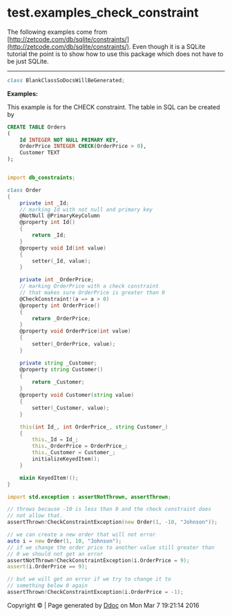 # test.examples_check_constraint


The following examples come from
[http://zetcode.com/db/sqlite/constraints/](http://zetcode.com/db/sqlite/constraints/).
Even though it is a SQLite tutorial the point is to show how to use this package
which does not have to be just SQLite.

***
<a name="BlankClassSoDocsWillBeGenerated" href="#BlankClassSoDocsWillBeGenerated"></a>
```d
class BlankClassSoDocsWillBeGenerated;

```

**Examples:**

This example is for the CHECK constraint. The table
in SQL can be created by
```sql
CREATE TABLE Orders
(
    Id INTEGER NOT NULL PRIMARY KEY,
    OrderPrice INTEGER CHECK(OrderPrice > 0),
    Customer TEXT
);


```

```d

import db_constraints;

class Order
{
    private int _Id;
    // marking Id with not null and primary key
    @NotNull @PrimaryKeyColumn
    @property int Id()
    {
        return _Id;
    }
    @property void Id(int value)
    {
        setter(_Id, value);
    }

    private int _OrderPrice;
    // marking OrderPrice with a check constraint
    // that makes sure OrderPrice is greater than 0
    @CheckConstraint!(a => a > 0)
    @property int OrderPrice()
    {
        return _OrderPrice;
    }
    @property void OrderPrice(int value)
    {
        setter(_OrderPrice, value);
    }

    private string _Customer;
    @property string Customer()
    {
        return _Customer;
    }
    @property void Customer(string value)
    {
        setter(_Customer, value);
    }

    this(int Id_, int OrderPrice_, string Customer_)
    {
        this._Id = Id_;
        this._OrderPrice = OrderPrice_;
        this._Customer = Customer_;
        initializeKeyedItem();
    }

    mixin KeyedItem!();
}

import std.exception : assertNotThrown, assertThrown;

// throws because -10 is less than 0 and the check constraint does
// not allow that.
assertThrown!CheckConstraintException(new Order(1, -10, "Johnson"));

// we can create a new order that will not error
auto i = new Order(1, 10, "Johnson");
// if we change the order price to another value still greater than
// 0 we should not get an error
assertNotThrown!CheckConstraintException(i.OrderPrice = 9);
assert(i.OrderPrice == 9);

// but we will get an error if we try to change it to
// something below 0 again
assertThrown!CheckConstraintException(i.OrderPrice = -1);

```




Copyright :copyright:  | Page generated by [Ddoc](http://dlang.org/ddoc.html) on Mon Mar  7 19:21:14 2016

